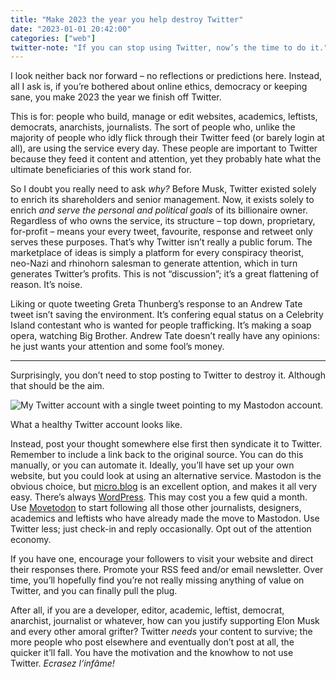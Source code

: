 ```yaml
---
title: "Make 2023 the year you help destroy Twitter"
date: "2023-01-01 20:42:00"
categories: ["web"]
twitter-note: "If you can stop using Twitter, now’s the time to do it."
---
```



I look neither back nor forward – no reflections or predictions here. Instead, all I ask is, if you’re bothered about online ethics, democracy or keeping sane, you make 2023 the year we finish off Twitter.

This is for: people who build, manage or edit websites, academics, leftists, democrats, anarchists, journalists. The sort of people who, unlike the majority of people who idly flick through their Twitter feed (or barely login at all), are using the service every day. These people are important to Twitter because they feed it content and attention, yet they probably hate what the ultimate beneficiaries of this work stand for.

So I doubt you really need to ask _why?_ Before Musk, Twitter existed solely to enrich its shareholders and senior management. Now, it exists solely to enrich _and serve the personal and political goals_ of its billionaire owner. Regardless of who owns the service, its structure – top down, proprietary, for-profit – means your every tweet, favourite, response and retweet only serves these purposes. That’s why Twitter isn’t really a public forum. The marketplace of ideas is simply a platform for every conspiracy theorist, neo-Nazi and rhinohorn salesman to generate attention, which in turn generates Twitter’s profits. This is not “discussion”; it’s a great flattening of reason. It’s noise.

Liking or quote tweeting Greta Thunberg’s response to an Andrew Tate tweet isn’t saving the environment. It’s confering equal status on a Celebrity Island contestant who is wanted for people trafficking. It’s making a soap opera, watching Big Brother. Andrew Tate doesn’t really have any opinions: he just wants your attention and some fool’s money.

<hr data-pull="true">

Surprisingly, you don’t need to stop posting to Twitter to destroy it. Although that should be the aim.

![My Twitter account with a single tweet pointing to my Mastodon account.](https://thisdaysportion.com/images/lp-closed-twitter.jpg "My Twitter account with a single tweet pointing to my Mastodon account.")
<figcaption>What a healthy Twitter account looks like.</figcaption>

Instead, post your thought somewhere else first then syndicate it to Twitter. Remember to include a link back to the original source. You can do this manually, or you can automate it. Ideally, you’ll have set up your own website, but you could look at using an alternative service. Mastodon is the obvious choice, but [micro.blog](https://micro.blog) is an excellent option, and makes it all very easy. There’s always [WordPress](https://wordpress.com). This may cost you a few quid a month. Use [Movetodon](https://movetodon.org/) to start following all those other journalists, designers, academics and leftists who have already made the move to Mastodon. Use Twitter less; just check-in and reply occasionally. Opt out of the attention economy.

If you have one, encourage your followers to visit your website and direct their responses there. Promote your RSS feed and/or email newsletter. Over time, you’ll hopefully find you’re not really missing anything of value on Twitter, and you can finally pull the plug.

After all, if you are a developer, editor, academic, leftist, democrat, anarchist, journalist or whatever, how can you justify supporting Elon Musk and every other amoral grifter? Twitter _needs_ your content to survive; the more people who post elsewhere and eventually don’t post at all, the quicker it’ll fall. You have the motivation and the knowhow to not use Twitter. <i>Ecrasez l‘infâme!</i>

